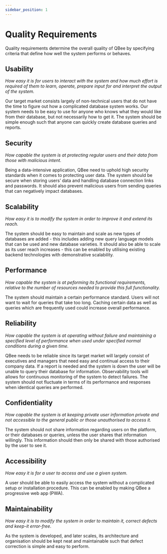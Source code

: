 ```yaml
---
sidebar_position: 1
---
```


# Quality Requirements

Quality requirements determine the overall quality of QBee by specifying criteria that define how well the system performs or behaves.

## Usability

*How easy it is for users to interact with the system and how much effort is required of them to learn, operate, prepare input for and interpret the output of the system.*

Our target market consists largely of non-technical users that do not have the time to figure out how a complicated database system works. Our system needs to be easy to use for anyone who knows what they would like from their database, but not necessarily how to get it. The system should be simple enough such that anyone can quickly create database queries and reports.

## Security

*How capable the system is at protecting regular users and their data from those with malicious intent.*

Being a data-intensive application, QBee need to uphold high security standards when it comes to protecting user data. The system should be secure when storing users’ data and handling database connection links and passwords. It should also prevent malicious users from sending queries that can negatively impact databases.

## Scalability

*How easy it is to modify the system in order to improve it and extend its reach.*

The system should be easy to maintain and scale as new types of databases are added - this includes adding new query language models that can be used and new database varieties. It should also be able to scale as its user reach increases - this can be enabled by utilising existing backend technologies with demonstrative scalability.

## Performance

*How capable the system is at peforming its functional requirements, relative to the number of resources needed to provide this full functionality.*

The system should maintain a certain performance standard. Users will not want to wait for queries that take too long. Caching certain data as well as queries which are frequently used could increase overall performance.

## Reliability

*How capable the system is at operating without failure and maintaining a specified level of performance when used under specified normal conditions during a given time.*

QBee needs to be reliable since its target market will largely consist of executives and managers that need easy and continual access to their company data. If a report is needed and the system is down the user will be unable to query their database for information. Observability tools will allows for continuous monitoring of the system to detect failures. The system should not fluctuate in terms of its performance and responses when identical queries are performed.

## Confidentiality

*How capable the system is at keeping private user information private and not accessible to the general public or those unauthorised to access it.*

The system should not share information regarding users on the platform, or their databases or queries, unless the user shares that information willingly. This information should then only be shared with those authorised by the user to see it.

## Accessibility

*How easy it is for a user to access and use a given system.*

A user should be able to easily access the system without a complicated setup or installation procedure. This can be enabled by making QBee a progressive web app (PWA). 

## Maintainability

*How easy it is to modify the system in order to maintain it, correct defects and keep-it error-free.*

As the system is developed, and later scales, its architecture and organisation should be kept neat and maintainable such that defect correction is simple and easy to perform.